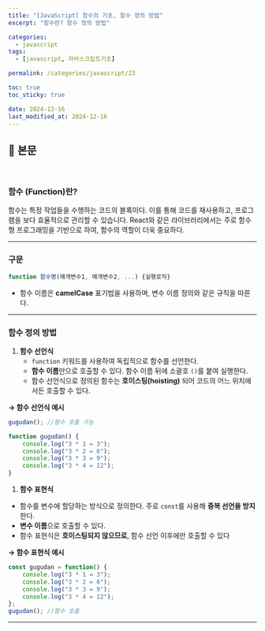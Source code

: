 ```yaml
---
title: "[JavaScript] 함수의 기초, 함수 정의 방법"
excerpt: "함수란? 함수 정의 방법"

categories:
  - javascript
tags:
  - [javascript, 자바스크립트기초]

permalink: /categories/javascript/23

toc: true
toc_sticky: true

date: 2024-12-16
last_modified_at: 2024-12-16
---
```


## 🦥 본문

<br>

### **함수 (Function)란?**

함수는 특정 작업들을 수행하는 코드의 블록이다. 이를 통해 코드를 재사용하고, 프로그램을 보다 효율적으로 관리할 수 있습니다. React와 같은 라이브러리에서는 주로 함수형 프로그래밍을 기반으로 하여, 함수의 역할이 더욱 중요하다.

---

### **구문**

```jsx
function 함수명(매개변수1, 매개변수2, ...) {실행로직}
```

- 함수 이름은 **camelCase** 표기법을 사용하며, 변수 이름 정의와 같은 규칙을 따른다.

---


### **함수 정의 방법**

1. **함수 선언식**
    - `function` 키워드를 사용하여 독립적으로 함수를 선언한다.
    - **함수 이름**만으로 호출할 수 있다. 함수 이름 뒤에 소괄호 `()`를 붙여 실행한다.
    - 함수 선언식으로 정의된 함수는 **호이스팅(hoisting)** 되어 코드의 어느 위치에서든 호출할 수 있다.

**→ 함수 선언식 예시**

```jsx
gugudan(); //함수 호출 가능

function gugudan() {
    console.log("3 * 1 = 3");
    console.log("3 * 2 = 6");
    console.log("3 * 3 = 9");
    console.log("3 * 4 = 12");
}
```

1.  **함수 표현식**
- 함수를 변수에 할당하는 방식으로 정의한다. 주로 `const`를 사용해 **중복 선언을 방지**한다.
- **변수 이름**으로 호출할 수 있다.
- 함수 표현식은 **호이스팅되지 않으므로**, 함수 선언 이후에만 호출할 수 있다

**→ 함수 표현식 예시**

```jsx
const gugudan = function() {
    console.log("3 * 1 = 3");
    console.log("3 * 2 = 6");
    console.log("3 * 3 = 9");
    console.log("3 * 4 = 12");
};
gugudan(); //함수 호출

```

---
<br>
<br>



